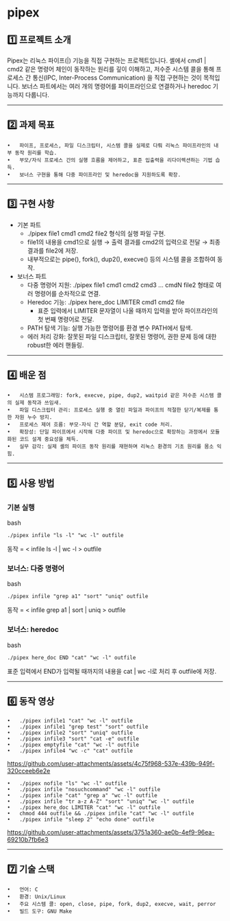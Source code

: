 # pipex

## 1️⃣ 프로젝트 소개

Pipex는 리눅스 파이프(|) 기능을 직접 구현하는 프로젝트입니다. 셸에서 cmd1 | cmd2 같은 명령어 체인이 동작하는 원리를 깊이 이해하고, 저수준 시스템 콜을 통해 프로세스 간 통신(IPC, Inter-Process Communication) 을 직접 구현하는 것이 목적입니다. 보너스 파트에서는 여러 개의 명령어를 파이프라인으로 연결하거나 heredoc 기능까지 다룹니다.

---

## 2️⃣ 과제 목표
	•	파이프, 프로세스, 파일 디스크립터, 시스템 콜을 실제로 다뤄 리눅스 파이프라인의 내부 동작 원리를 학습.
	•	부모/자식 프로세스 간의 실행 흐름을 제어하고, 표준 입출력을 리다이렉션하는 기법 습득.
	•	보너스 구현을 통해 다중 파이프라인 및 heredoc을 지원하도록 확장.

---

## 3️⃣ 구현 사항
* 기본 파트
  - ./pipex file1 cmd1 cmd2 file2 형식의 실행 파일 구현.
  - file1의 내용을 cmd1으로 실행 → 출력 결과를 cmd2의 입력으로 전달 → 최종 결과를 file2에 저장.
  - 내부적으로는 pipe(), fork(), dup2(), execve() 등의 시스템 콜을 조합하여 동작.
* 보너스 파트
  - 다중 명령어 지원: ./pipex file1 cmd1 cmd2 cmd3 ... cmdN file2 형태로 여러 명령어를 순차적으로 연결.
  - Heredoc 기능: ./pipex here_doc LIMITER cmd1 cmd2 file
    - 표준 입력에서 LIMITER 문자열이 나올 때까지 입력을 받아 파이프라인의 첫 번째 명령어로 전달.
  - PATH 탐색 기능: 실행 가능한 명령어를 환경 변수 PATH에서 탐색.
  - 에러 처리 강화: 잘못된 파일 디스크립터, 잘못된 명령어, 권한 문제 등에 대한 robust한 에러 핸들링.

---

## 4️⃣ 배운 점
	•	시스템 프로그래밍: fork, execve, pipe, dup2, waitpid 같은 저수준 시스템 콜의 실제 동작과 쓰임새.
	•	파일 디스크립터 관리: 프로세스 실행 중 열린 파일과 파이프의 적절한 닫기/복제를 통한 자원 누수 방지.
	•	프로세스 제어 흐름: 부모-자식 간 역할 분담, exit code 처리.
	•	확장성: 단일 파이프에서 시작해 다중 파이프 및 heredoc으로 확장하는 과정에서 모듈화된 코드 설계 중요성을 체득.
	•	실무 감각: 실제 셸의 파이프 동작 원리를 재현하며 리눅스 환경의 기초 원리를 몸소 익힘.

---

## 5️⃣ 사용 방법
### 기본 실행
bash
```
./pipex infile "ls -l" "wc -l" outfile
```
동작 = < infile ls -l | wc -l > outfile

### 보너스: 다중 명령어
bash
```
./pipex infile "grep a1" "sort" "uniq" outfile
```
동작 = < infile grep a1 | sort | uniq > outfile

### 보너스: heredoc
bash
```
./pipex here_doc END "cat" "wc -l" outfile
```
표준 입력에서 END가 입력될 때까지의 내용을 cat | wc -l로 처리 후 outfile에 저장.

---

## 6️⃣ 동작 영상
	•	./pipex infile1 "cat" "wc -l" outfile
	•	./pipex infile1 "grep test" "sort" outfile
	•	./pipex infile2 "sort" "uniq" outfile
	•	./pipex infile3 "sort" "cat -e" outfile
	•	./pipex emptyfile "cat" "wc -l" outfile
	•	./pipex infile4 "wc -c" "cat" outfile

https://github.com/user-attachments/assets/4c75f968-537e-439b-949f-320cceeb6e2e

	•	./pipex nofile "ls" "wc -l" outfile
	•	./pipex infile "nosuchcommand" "wc -l" outfile
	•	./pipex infile "cat" "grep a" "wc -l" outfile
	•	./pipex infile "tr a-z A-Z" "sort" "uniq" "wc -l" outfile
	•	./pipex here_doc LIMITER "cat" "wc -l" outfile
	•	chmod 444 outfile && ./pipex infile "cat" "wc -l" outfile
	•	./pipex infile "sleep 2" "echo done" outfile

https://github.com/user-attachments/assets/3751a360-ae0b-4ef9-96ea-69210b7fb6e3


---

## 7️⃣ 기술 스택
	•	언어: C
	•	환경: Unix/Linux
	•	주요 시스템 콜: open, close, pipe, fork, dup2, execve, wait, perror
	•	빌드 도구: GNU Make
